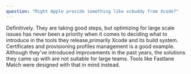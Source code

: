 ```yaml
---
question: "Might Apple provide something like xcbuddy from Xcode?"
---
```


Definitively. They are taking good steps, but optimizing for large scale issues has never been a priority when it comes to deciding what to introduce in the tools they release,primarily Xcode and its build system. Certificates and provisioning profiles management is a good example. Although they've introduced improvements in the past years, the solutions they came up with are not suitable for large teams. Tools like Fastlane Match were designed with that in mind instead.
